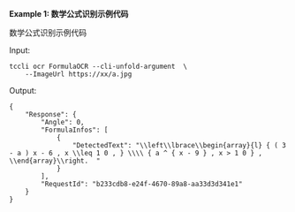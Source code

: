 **Example 1: 数学公式识别示例代码**

数学公式识别示例代码

Input: 

```
tccli ocr FormulaOCR --cli-unfold-argument  \
    --ImageUrl https://xx/a.jpg
```

Output: 
```
{
    "Response": {
        "Angle": 0,
        "FormulaInfos": [
            {
                "DetectedText": "\\left\\lbrace\\begin{array}{l} { ( 3 - a ) x - 6 , x \\leq 1 0 , } \\\\ { a ^ { x - 9 } , x > 1 0 } , \\end{array}\\right.  "
            }
        ],
        "RequestId": "b233cdb8-e24f-4670-89a8-aa33d3d341e1"
    }
}
```

